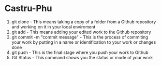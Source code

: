 # Castru-Phu

1. git clone -  This means taking a copy of a folder from a Github repository and working on it  in your local enviroment
2. git add - This means adding your edited work to the Github repository
3. git commit -m "commit message" - This is the process of commiting your work by putting in a name or identification to your work or changes done
4. git push - This is the final stage where you push your work to Github
5. Git Status - This command shows you the status or mode of your work
